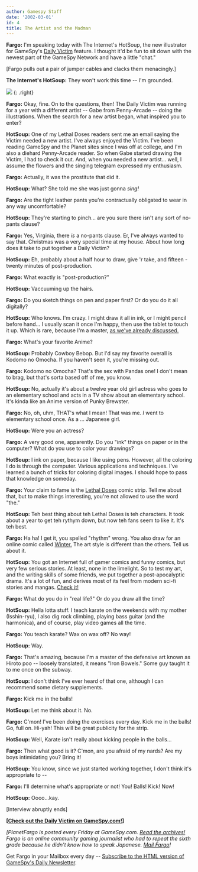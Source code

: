 ```yaml
---
author: Gamespy Staff
date: '2002-03-01'
id: 4
title: The Artist and the Madman
---
```


**Fargo:** I'm speaking today with The Internet's HotSoup, the new
illustrator for GameSpy's [Daily Victim](./) feature. I thought it'd be
fun to sit down with the newest part of the GameSpy Network and have a
little "chat."

\[Fargo pulls out a pair of jumper cables and clacks them menacingly.\]

**The Internet's HotSoup:** They won't work this time -- I'm grounded.

![](img/columns/image/mar03_planetfargo_hotsoup.jpg)
{: .right}

**Fargo:** Okay, fine. On to the questions, then! The Daily Victim was
running for a year with a different artist -- Gabe from Penny-Arcade --
doing the illustrations. When the search for a new artist began, what
inspired you to enter?

**HotSoup:** One of my Lethal Doses readers sent me an email saying the
Victim needed a new artist. I've always enjoyed the Victim. I've been
reading GameSpy and the Planet sites since I was off at college, and I'm
also a diehard Penny-Arcade reader. So when Gabe started drawing the
Victim, I had to check it out. And, when you needed a new artist...
well, I assume the flowers and the singing telegram expressed my
enthusiasm.

**Fargo:** Actually, it was the prostitute that did it.

**HotSoup:** What? She told me she was just gonna *sing!*

**Fargo:** Are the tight leather pants you're contractually obligated to
wear in any way uncomfortable?

**HotSoup:** They're starting to pinch... are you sure there isn't any
sort of no-pants clause?

**Fargo:** Yes, Virginia, there *is* a no-pants clause. Er, I've always
wanted to say that. Christmas was a very special time at my house. About
how long does it take to put together a Daily Victim?

**HotSoup:** Eh, probably about a half hour to draw, give 'r take, and
fifteen - twenty minutes of post-production.

**Fargo:** What exactly is "post-production?"

**HotSoup:** Vaccuuming up the hairs.

**Fargo:** Do you sketch things on pen and paper first? Or do you do it
all digitally?

**HotSoup:** Who knows. I'm crazy. I might draw it all in ink, or I
might pencil before hand... I usually scan it once I'm happy, then use
the tablet to touch it up. Which is rare, because I'm a master, [as
we've already discussed.](%ARTICLE[305]%)

**Fargo:** What's your favorite Anime?

**HotSoup:** Probably Cowboy Bebop. But I'd say my favorite overall is
Kodomo no Omocha. If you haven't seen it, you're missing out.

**Fargo:** Kodomo no Omocha? That's the sex with Pandas one! I don't
mean to brag, but that's sorta based off of me, you know.

**HotSoup:** No, actually it's about a twelve year old girl actress who
goes to an elementary school and acts in a TV show about an elementary
school. It's kinda like an Anime version of Punky Brewster.

**Fargo:** No, oh, uhm, THAT's what I mean! That was me. *I* went to
elementary school once. As a ... Japanese girl.

**HotSoup:** Were you an actress?

**Fargo:** A very good one, apparently. Do you "ink" things on paper or
in the computer? What do you use to color your drawings?

**HotSoup:** I ink on paper, because I like using pens. However, all the
coloring I do is through the computer. Various applications and
techniques. I've learned a bunch of tricks for coloring digital images.
I should hope to pass that knowledge on someday.

**Fargo:** Your claim to fame is the [Lethal
Doses](http://web.archive.org/web/20020301000000/http://www.lethaldoses.com/)
comic strip. Tell me about that, but to make things interesting, you're
not allowed to use the word "the."

**HotSoup:** Teh best thing about teh Lethal Doses is teh characters. It
took about a year to get teh rythym down, but now teh fans seem to like
it. It's teh best.

**Fargo:** Ha ha! I get it, you spelled "rhythm" wrong. You also draw
for an online comic called
[Winter.](http://web.archive.org/web/20020301000000/http://www.wintercomic.com/)
The art style is different than the others. Tell us about it.

**HotSoup:** You got an Internet full of gamer comics and funny comics,
but very few serious stories. At least, none in the limelight. So to
test my art, and the writing skills of some friends, we put together a
post-apocalyptic drama. It's a lot of fun, and derives most of its feel
from modern sci-fi stories and mangas. [Check
it!](http://web.archive.org/web/20020301000000/http://www.wintercomic.com/)

**Fargo:** What do you do in "real life?" Or do you draw all the time?

**HotSoup:** Hella lotta stuff. I teach karate on the weekends with my
mother (Isshin-ryu), I also dig rock climbing, playing bass guitar (and
the harmonica), and of course, play video games all the time.

**Fargo:** You teach karate? Wax on wax off? No way!

**HotSoup:** Way.

**Fargo:** That's amazing, because I'm a master of the defensive art
known as Hiroto poo -- loosely translated, it means "Iron Bowels." Some
guy taught it to me once on the subway.

**HotSoup:** I don't think I've ever heard of that one, although I can
recommend some dietary supplements.

**Fargo:** Kick me in the balls!

**HotSoup:** Let me think about it. No.

**Fargo:** C'mon! I've been doing the exercises every day. Kick me in
the balls! Go, full on. Hi-yah! This will be great publicity for the
strip.

**HotSoup:** Well, Karate isn't really about kicking people in the
balls...

**Fargo:** Then what good is it? C'mon, are you afraid of my nards? Are
my boys intimidating you? Bring it!

**HotSoup:** You know, since we just started working together, I don't
think it's appropriate to --

**Fargo:** I'll determine what's appropriate or not! You! Balls! Kick!
Now!

**HotSoup:** Oooo...kay.

\[Interview abruptly ends\]

**\[[Check out the Daily Victim on GameSpy.com!](./)\]**

*\[PlanetFargo is posted every Friday at GameSpy.com. [Read the
archives!](http://web.archive.org/web/20020301000000/http://www.gamespy.com/Fargo)
Fargo is an online community gaming journalist who had to repeat the
sixth grade because he didn't know how to speak Japanese. [Mail
Fargo](mailto:fargo@gamespy.com)!*

Get Fargo in your Mailbox every day -- [Subscribe to the HTML version of
GameSpy's Daily
Newsletter](http://web.archive.org/web/20020301000000/http://www.gamespy.com/asp/subscribe.shtm).
